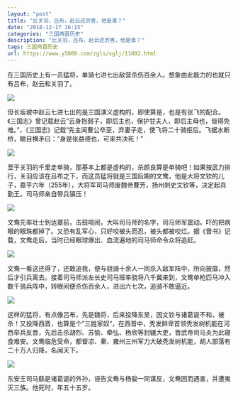 ```yaml
---
layout: "post"
title: "比关羽，吕布，赵云还厉害，他是谁？"
date: "2018-12-17 16:15"
categories: "三国两晋历史"
description: "比关羽，吕布，赵云还厉害，他是谁？"
tags: 三国两晋历史
url: https://www.y5000.com/zgls/sglj/11802.html
---
```






在三国历史上有一员猛将，单骑七进七出敌营杀伤百余人。想象由此能力的也就只有吕布，赵云和关羽了。

![](https://img.y5000.com/uploads/allimg/170122/8-1F122144PBN.jpg)

但长坂坡中赵云七进七出的是三国演义虚构的，即使算是，也是有张飞的配合。《三国志》曾记载赵云“云身抱弱子，即后主也，保护甘夫人，即后主母也，皆得免难。”，《三国志》记载“先主闻曹公卒至，弃妻子走，使飞将二十骑拒后。飞据水断桥，瞋目横矛曰：“身是张益德也，可来共决死！”

![](https://img.y5000.com/uploads/allimg/170122/8-1F122144QEB.jpg)

至于关羽的千里走单骑，那基本上都是虚构的，杀颜良算是单骑吧！如果按武力排行，关羽应该在吕布之下，而这员猛将就是三国后期的文鸯，他是大将文钦的儿子，嘉平六年（255年），大将军司马师废魏帝曹芳，扬州刺史文钦等，决定起兵勤王。司马师亲自带兵镇压！

![](https://img.y5000.com/uploads/allimg/170122/8-1F122144R5419.jpg)

文鸯先率壮士到达寨前，击鼓喧闹，大叫司马师的名字，司马师军震动。吓的把病眼的眼珠都掉了。又恐有乱军心，只好咬被头而忍，被头都被咬烂。据《晋书》记载，文鸯走后，当时已经眼球爆出、血流遍地的司马师命令众将追赶。

![](https://img.y5000.com/uploads/allimg/170122/8-1F122144S4233.jpg)

文鸯一看这还得了，还敢追我，便与骁骑十余人一同杀入敌军阵中，所向披靡，然后才引兵离去。接着司马师派左长史司马班率骁将八千翼来到，文鸯单枪匹马冲入数千骑兵阵中，转眼间便杀伤百余人，进出六七次，追骑不敢逼近。

![](https://img.y5000.com/uploads/allimg/170122/8-1F122144T2110.jpg)

这样的猛将，有点像吕布，先是魏将，后来投降东吴，因文钦与诸葛诞不和，被杀！又投降西晋，也算是个”三姓家奴“，在西晋中，秃发鲜卑首领秃发树机能在河西举兵反晋，先后击杀胡烈、苏愉、牵弘、杨欣等封疆大吏，晋武帝司马炎为此寝食难安。文鸯临危受命，都督凉、秦、雍州三州军力大破秃发树机能，胡人部落有二十万人归降，名闻天下。

![](https://img.y5000.com/uploads/allimg/170122/8-1F122144U1F4.jpg)

东安王司马繇是诸葛诞的外孙，诬告文鸯与杨骏一同谋反，文鸯因而遇害，并遭夷灭三族。他死时，年五十五岁。
